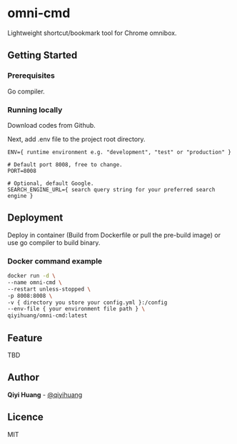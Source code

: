 # omni-cmd

Lightweight shortcut/bookmark tool for Chrome omnibox.

## Getting Started

### Prerequisites

Go compiler.

### Running locally

Download codes from Github.

Next, add .env file to the project root directory.

```.env
ENV={ runtime environment e.g. "development", "test" or "production" }

# Default port 8008, free to change.
PORT=8008

# Optional, default Google.
SEARCH_ENGINE_URL={ search query string for your preferred search engine }
```

## Deployment

Deploy in container (Build from Dockerfile or pull the pre-build image) or use go compiler to build binary.

### Docker command example

```bash
docker run -d \
--name omni-cmd \
--restart unless-stopped \
-p 8008:8008 \
-v { directory you store your config.yml }:/config
--env-file { your environment file path } \
qiyihuang/omni-cmd:latest
```

## Feature

TBD

## Author

**Qiyi Huang** - [@qiyihuang](https://github.com/qiyihuang)

## Licence

MIT

